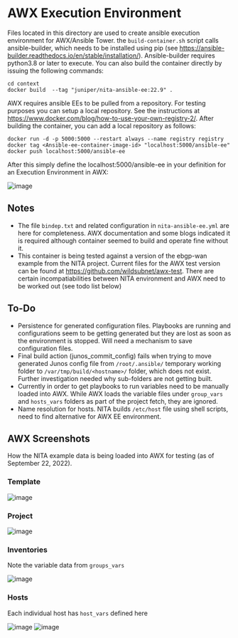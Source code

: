 <H1> AWX Execution Environment </H1>

Files located in this directory are used to create ansible execution environment for AWX/Ansible Tower. the ```build-container.sh``` script calls ansible-builder, which needs to be installed using pip (see https://ansible-builder.readthedocs.io/en/stable/installation/). Ansible-builder requires python3.8 or later to execute. You can also build the container directly by issuing the following commands:

```
cd context
docker build  --tag "juniper/nita-ansible-ee:22.9" .
```

AWX requires ansible EEs to be pulled from a repository. For testing purposes you can setup a local repository. See the instructions at https://www.docker.com/blog/how-to-use-your-own-registry-2/. After building the container, you can add a local repository as follows:

```
docker run -d -p 5000:5000 --restart always --name registry registry
docker tag <Ansible-ee-container-image-id> "localhost:5000/ansible-ee"
docker push localhost:5000/ansible-ee
```

After this simply define the localhost:5000/ansible-ee in your definition for an Execution Environment in AWX:

![image](https://user-images.githubusercontent.com/6110061/187557638-8b0e00bf-9cfc-4f53-9ef3-c97e7fdf0ad0.png)

<H2> Notes </H2>

+ The file ``bindep.txt`` and related configuration in ``nita-ansible-ee.yml`` are here for completeness. AWX documentation and some blogs indicated it is required although container seemed to build and operate fine without it.
+ This container is being tested against a version of the ebgp-wan example from the NITA project. Current files for the AWX test version can be found at  https://github.com/wildsubnet/awx-test. There are certain incompatiabilities between NITA environment and AWX need to be worked out (see todo list below)

## To-Do

* Persistence for generated configuration files. Playbooks are running and configurations seem to be getting generated but they are lost as soon as the environment is stopped. Will need a mechanism to save configuration files.
* Final build action (junos_commit_config) fails when trying to move generated Junos config file from ``/root/.ansible/`` temporary working folder to ``/var/tmp/build/<hostname>/`` folder, which does not exist. Further investigation needed why sub-folders are not getting built. 
* Currently in order to get playbooks to run variables need to be manually loaded into AWX. While AWX loads the variable files under ``group_vars`` and ``hosts_vars`` folders as part of the project fetch, they are ignored. 
* Name resolution for hosts. NITA builds ``/etc/host`` file using shell scripts, need to find alternative for AWX EE environment. 



## AWX Screenshots

How the NITA example data is being loaded into AWX for testing (as of September 22, 2022).

### Template
![image](https://user-images.githubusercontent.com/6110061/191846632-018f1318-fa5a-4c45-99ee-7c4989afa1d6.png)

### Project

![image](https://user-images.githubusercontent.com/6110061/191846831-1f8644e1-96e2-496d-b77e-5a127d46ea61.png)

### Inventories

Note the variable data from ``groups_vars``

![image](https://user-images.githubusercontent.com/6110061/191847011-f2759976-4ef9-4eb4-ab93-0b4fbbb51673.png)

### Hosts

Each individual host has ``host_vars`` defined here 

![image](https://user-images.githubusercontent.com/6110061/191847136-9caa10a3-8e34-4c23-8c3b-60f88502c7cd.png)
![image](https://user-images.githubusercontent.com/6110061/191847262-1cefe0fa-5960-4513-8c06-a37247fa4aa3.png)




